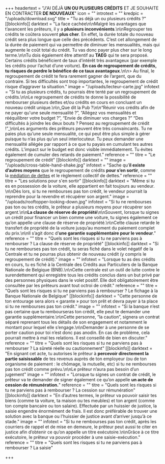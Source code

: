 +++
headertext = "J'AI DÉJÀ **UN OU PLUSIEURS CRÉDITS** ET JE SOUHAITE EN CONTRACTER **DE NOUVEAUX**"
icon = ""
introtext = ""
kredpic = "/uploads/download.svg"
title = "Tu as déjà un ou plusieurs crédits ?"
[[blockinfo]]
darktext = "La face cachée\n\nMalgré les avantages que t’avancent les prêteurs, il y a **plusieurs inconvénients**.\n\nRegrouper tes crédits te coûtera souvent **plus cher**. En effet, la durée totale du nouveau crédit sera plus longue que celle des précédents. C’est cet allongement de la durée de paiement qui va permettre de diminuer les mensualités, mais qui augmente le coût total du crédit. Tu vas donc payer plus cher sur le long terme.\n\nTu dois également être attentif au **TAEG** qui te sera proposé. Certains crédits bénéficient de taux d’intérêt très avantageux (par exemple les crédits pour l’achat d’une voiture). **En cas de regroupement de crédits, tu risques de perdre le bénéfice de ce taux avantageux**.\n\n> Au final, le regroupement de crédit te fera rarement gagner de l’argent, que du contraire. Si tes difficultés sont trop importantes, le regroupement de crédit risque d’aggraver ta situation."
image = "/uploads/lecteur-carte.jpg"
infotext = "Si tu as plusieurs crédits, tu pourrais être tenté par un regroupement de crédits.\n\nLe regroupement de crédits te donne la possibilité de rembourser plusieurs dettes et/ou crédits en cours en concluant un nouveau crédit unique.\n\n_Que dit la Pub ?_\n\n_“Réunir vos crédits afin de ne payer qu'une seule mensualité ?”, “Allégez vos mensualités et rééquilibrer votre budget ?”, “Envie de diminuer vos charges ?” “Des difficultés à joindre les deux bouts ? Pensez au regroupement de crédit !”_\n\nLes arguments des prêteurs peuvent être très convaincants. Tu ne paies plus qu’une seule mensualité, ce qui peut être plus simple à gérer puisque tu n’as plus qu’un seul interlocuteur. Tu peux demander une mensualité allégée par rapport à ce que tu payais en cumulant tes autres crédits. L’impact sur le budget est donc visible immédiatement. Tu évites également de cumuler des retards de paiement."
reference = ""
titre = "Le regroupement de crédit"
[[blockinfo]]
darktext = ""
image = "/uploads/cross-table-hand-shake.jpg"
infotext = "Sache qu’**il existe d’autres moyens** que le regroupement de crédits **pour s’en sortir**, comme la [médiation de dettes](#smd) et le règlement collectif de dettes."
reference = ""
titre = "Les solutions pour s'en sortir"
[[blockinfo]]
darktext = "Même si tu es en possession de la voiture, elle appartient en fait toujours au vendeur. \n\nDès lors, si tu ne rembourses pas ton crédit, le vendeur pourrait la reprendre pour la revendre et récupérer son argent."
image = "/uploads/rooftopper-looking-down.jpg"
infotext = "Si tu ne rembourses pas ton ou tes crédits, le prêteur a plusieurs moyens pour récupérer son argent.\n\n**La clause de réserve de propriété**\n\nSouvent, lorsque tu signes un crédit pour financer un bien comme une voiture, tu signes également ce qu’on appelle une clause de réserve de propriété.\n\nCette clause retarde le transfert de propriété de la voiture jusqu’au moment du paiement complet du prix.\n\nIl s’agit donc d’**une garantie supplémentaire pour le vendeur**."
reference = ""
titre = "Quels sont les risques si tu ne parviens pas à rembourser ? La clause de réserve de propriété"
[[blockinfo]]
darktext = "Si tu ne rembourses pas ton crédit, tu seras fiché dans le volet négatif de la Centrale et tu ne pourras plus obtenir de nouveau crédit (y compris le regroupement de crédit)."
image = ""
infotext = "Lorsque tu as des crédits en cours, tu es fiché à la Centrale des Crédits aux Particuliers de la Banque Nationale de Belgique (BNB).\n\nCette centrale est un outil de lutte contre le surendettement qui enregistre tous les crédits conclus dans un but privé par des personnes physiques dans le volet positif. Elle doit obligatoirement être consultée par les prêteurs avant tout octroi de crédit."
reference = ""
titre = "Quels sont les risques si tu ne parviens pas à rembourser ? Le fichage à la Banque Nationale de Belgique"
[[blockinfo]]
darktext = "Cette personne de ton entourage sera alors « garante » pour ton prêt et devra payer à ta place si tu ne rembourses pas ton crédit."
image = ""
infotext = "Si la banque n’est pas certaine que tu rembourseras ton crédit, elle peut te demander une garantie supplémentaire.\n\nCette personne, “la caution”, signera un contrat séparé reprenant tous les détails de son engagement et notamment le montant pour lequel elle s’engage.\n\nDemander à une personne de se porter caution pour toi n’est donc pas anodin. En cas de problème, cela pourrait mettre à mal tes relations. Il est conseillé de bien en discuter."
reference = ""
titre = "Quels sont les risques si tu ne parviens pas à rembourser ? La sûreté réelle ou cautionnement"
[[blockinfo]]
darktext = "En signant cet acte, tu autorises le prêteur à **percevoir directement la partie saisissable** de tes revenus auprès de ton employeur (ou de ton organisme de paiement : le chômage, la mutuelle, etc) si tu ne rembourses pas ton crédit comme prévu.\n\nLe prêteur n’aura pas besoin d’un jugement"
image = ""
infotext = "Lorsque tu signes un contrat de crédit, le prêteur va te demander de signer également ce qu’on appelle **un acte de cession de rémunération.**"
reference = ""
titre = "Quels sont les risques si tu ne parviens pas à rembourser ? La cession sur rémunération"
[[blockinfo]]
darktext = "En d’autres termes, le prêteur va pouvoir saisir tes biens (comme ta voiture, ta maison ou tes meubles) et ton argent (comme ton compte bancaire ou ton salaire). Effectuée par un huissier de justice, la saisie engendre énormément de frais. Il est donc préférable de trouver une solution avec la banque ou l'huissier de justice avant d’arriver jusqu’à ce stade."
image = ""
infotext = "Si tu ne rembourses pas ton crédit, après les courriers de rappel et de mise en demeure, le prêteur peut aussi te citer en justice afin d’obtenir ce qu’on appelle un titre exécutoire.\n\nGrâce à ce titre exécutoire, le prêteur va pouvoir procéder à une saisie-exécution."
reference = ""
titre = "Quels sont les risques si tu ne parviens pas à rembourser ? La saisie"

+++
